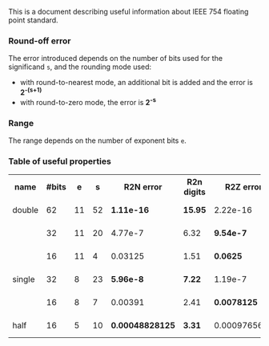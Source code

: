 This is a document describing useful information about IEEE 754 floating point standard.

### Round-off error

The error introduced depends on the number of bits used for the significand `s`, and the rounding mode used:

- with round-to-nearest mode, an additional bit is added and the error is **2<sup>-(s+1)</sup>**
- with round-to-zero mode, the error is **2<sup>-s</sup>**

### Range

The range depends on the number of exponent bits `e`.


### Table of useful properties

<table>
  <tr><th>name<th>#bits<th>e<th>s<th>R2N error<th>R2n digits<th>R2Z error<th>R2Z digits<th>min<th>max
  <tr><td>double<td>62<td>11<td>52<td><strong>1.11e-16</strong><td><strong>15.95</strong><td>2.22e-16<td>15.65<td>2.23e-308<td>1.80e+308
  <tr><td><td>32<td>11<td>20<td>4.77e-7<td>6.32<td><strong>9.54e-7</strong><td><strong>6.02</strong><td>2.23e-308<td>1.80e+308
  <tr><td><td>16<td>11<td>4<td>0.03125<td>1.51<td><strong>0.0625</strong><td><strong>1.20</strong><td>2.23e-308<td>1.74e+308
  <tr><td>single<td>32<td>8<td>23<td><strong>5.96e-8</strong><td><strong>7.22</strong><td>1.19e-7<td>6.92<td>1.18e-38<td>3.40e+38
  <tr><td><td>16<td>8<td>7<td>0.00391<td>2.41<td><strong>0.0078125</strong><td><strong>2.11</strong><td>1.18e-38<td>3.39e+38
  <tr><td>half<td>16<td>5<td>10<td><strong>0.00048828125</strong><td><strong>3.31</strong><td>0.0009765625<td>3.01<td>6.10e-5<td>6.55e+4
</table>